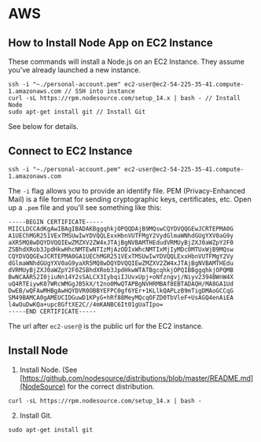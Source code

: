 # AWS

## How to Install Node App on EC2 Instance

These commands will install a Node.js on an EC2 Instance. They assume you've already launched a new instance.

```
ssh -i "~./personal-account.pem" ec2-user@ec2-54-225-35-41.compute-1.amazonaws.com // SSH into instance
curl -sL https://rpm.nodesource.com/setup_14.x | bash - // Install Node
sudo apt-get install git // Install Git
```

See below for details.

## Connect to EC2 Instance

```
ssh -i "~./personal-account.pem" ec2-user@ec2-54-225-35-41.compute-1.amazonaws.com
```

The `-i` flag allows you to provide an identify file. PEM (Privacy-Enhanced Mail) is a file format for sending cryptographic keys, certificates, etc. Open up a `.pem` file and you'll see something like this:

```
-----BEGIN CERTIFICATE-----
MIICLDCCAdKgAwIBAgIBADAKBggqhkjOPQQDAjB9MQswCQYDVQQGEwJCRTEPMA0G
A1UEChMGR251VExTMSUwIwYDVQQLExxHbnVUTFMgY2VydGlmaWNhdGUgYXV0aG9y
aXR5MQ8wDQYDVQQIEwZMZXV2ZW4xJTAjBgNVBAMTHEdudVRMUyBjZXJ0aWZpY2F0
ZSBhdXRob3JpdHkwHhcNMTEwNTIzMjAzODIxWhcNMTIxMjIyMDc0MTUxWjB9MQsw
CQYDVQQGEwJCRTEPMA0GA1UEChMGR251VExTMSUwIwYDVQQLExxHbnVUTFMgY2Vy
dGlmaWNhdGUgYXV0aG9yaXR5MQ8wDQYDVQQIEwZMZXV2ZW4xJTAjBgNVBAMTHEdu
dVRMUyBjZXJ0aWZpY2F0ZSBhdXRob3JpdHkwWTATBgcqhkjOPQIBBggqhkjOPQMB
BwNCAARS2I0jiuNn14Y2sSALCX3IybqiIJUvxUpj+oNfzngvj/Niyv2394BWnW4X
uQ4RTEiywK87WRcWMGgJB5kX/t2no0MwQTAPBgNVHRMBAf8EBTADAQH/MA8GA1Ud
DwEB/wQFAwMHBgAwHQYDVR0OBBYEFPC0gf6YEr+1KLlkQAPLzB9mTigDMAoGCCqG
SM49BAMCA0gAMEUCIDGuwD1KPyG+hRf88MeyMQcqOFZD0TbVleF+UsAGQ4enAiEA
l4wOuDwKQa+upc8GftXE2C//4mKANBC6It01gUaTIpo=
-----END CERTIFICATE-----
```

The url after `ec2-user@` is the public url for the EC2 instance.

## Install Node

1. Install Node. (See [https://github.com/nodesource/distributions/blob/master/README.md](NodeSource) for the correct distribution.

```
curl -sL https://rpm.nodesource.com/setup_14.x | bash -
```

2. Install Git.

```
sudo apt-get install git
```
